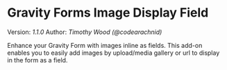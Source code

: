# Gravity Forms Image Display Field

Version: *1.1.0*
Author: *Timothy Wood (@codearachnid)*

Enhance your Gravity Form with images inline as fields. This add-on enables you to easily add images by upload/media gallery or url to display in the form as a field.

